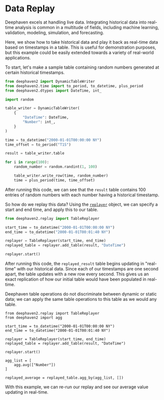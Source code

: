 # Data Replay

Deephaven excels at handling live data. Integrating historical data into real-time analysis is common in a multitude of fields, including machine learning, validation, modeling, simulation, and forecasting.

Here, we show how to take historical data and play it back as real-time data based on timestamps in a table. This is useful for demonstration purposes, but this example could be easily extended towards a variety of real-world applications.

To start, let's make a sample table containing random numbers generated at certain historical timestamps.

```python
from deephaven2 import DynamicTableWriter
from deephaven2.time import to_period, to_datetime, plus_period
from deephaven2.dtypes import DateTime, int_

import random

table_writer = DynamicTableWriter(
    {
        "DateTime": DateTime,
        "Number": int_,
    }
)

time = to_datetime("2000-01-01T00:00:00 NY")
time_offset = to_period("T1S")

result = table_writer.table

for i in range(100):
    random_number = random.randint(1, 100)

    table_writer.write_row(time, random_number)
    time = plus_period(time, time_offset)
```

After running this code, we can see that the `result` table contains 100 entries of random numbers with each number having a historical timestamp.

So how do we replay this data? Using the [`replayer`](https://deephaven.io/core/docs/reference/table-operations/create/Replayer/) object, we can specify a start and end time, and apply this to our table.

```python
from deephaven2.replay import TableReplayer

start_time = to_datetime("2000-01-01T00:00:00 NY")
end_time = to_datetime("2000-01-01T00:01:40 NY")

replayer = TableReplayer(start_time, end_time)
replayed_table = replayer.add_table(result, "DateTime")

replayer.start()
```

After running this code, the `replayed_result` table begins updating in "real-time" with our historical data. Since each of our timestamps are one second apart, the table updates with a new row every second. This gives us an exact replication of how our initial table would have been populated in real-time.

Deephaven table operations do not discriminate between dynamic or static data; we can apply the same table operations to this table as we would any table.

```
from deephaven2.replay import TableReplayer
from deephaven2 import agg

start_time = to_datetime("2000-01-01T00:00:00 NY")
end_time = to_datetime("2000-01-01T00:01:40 NY")

replayer = TableReplayer(start_time, end_time)
replayed_table = replayer.add_table(result, "DateTime")

replayer.start()

agg_list = [
    agg.avg(["Number"])
]

replayed_average = replayed_table.agg_by(agg_list, [])
```

With this example, we can re-run our replay and see our average value updating in real-time.
